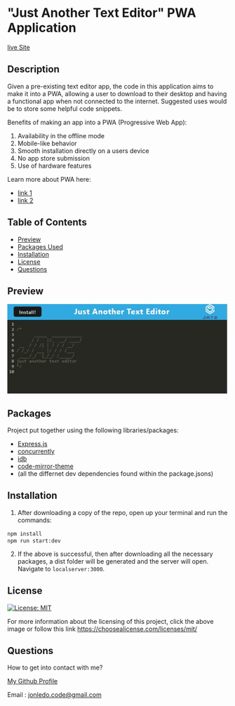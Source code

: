 # "Just Another Text Editor" PWA Application

[live Site](https://pwa-text-editor-2.herokuapp.com/)

## Description
Given a pre-existing text editor app, the code in this application aims to make it into a PWA, allowing a user to download to their desktop and having a functional app when not connected to the internet. Suggested uses would be to store some helpful code snippets.

Benefits of making an app into a PWA (Progressive Web App):
1. Availability in the offline mode
2. Mobile-like behavior
3. Smooth installation directly on a users device
4. No app store submission
5. Use of hardware features

Learn more about PWA here:
- [link 1](https://mobitouch.net/blog/5-key-benefits-of-progressive-web-apps-pwa/)
- [link 2](https://learn.microsoft.com/en-us/microsoft-edge/progressive-web-apps-chromium/)

## Table of Contents

- [Preview](#preview)
- [Packages Used](#packages)
- [Installation](#installation)
- [License](#license)
- [Questions](#questions)

## Preview

![preview](./Assets/jate.JPG)

## Packages

Project put together using the following libraries/packages:

- [Express.js](https://expressjs.com/)
- [concurrently](https://www.npmjs.com/package/concurrently)
- [idb](https://www.npmjs.com/package/idb)
- [code-mirror-theme](https://www.npmjs.com/package/code-mirror-themes)
- (all the differnet dev dependencies found within the package.jsons)

## Installation

1. After downloading a copy of the repo, open up your terminal and run the commands:

```
npm install
npm run start:dev
```

2. If the above is successful, then after downloading all the necessary packages, a dist folder will be generated and the server will open. Navigate to `localserver:3000`. 

## License

 [![License: MIT](https://img.shields.io/badge/License-MIT-yellow.svg)](https://opensource.org/licenses/MIT)

For more information about the licensing of this project, click the above image or follow this link https://choosealicense.com/licenses/mit/

## Questions

How to get into contact with me?

[My Github Profile](https://github.com/Jon-Ledo)

Email : jonledo.code@gmail.com
